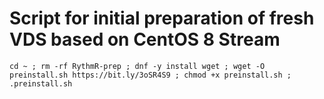 # Script for initial preparation of fresh VDS based on CentOS 8 Stream


```
cd ~ ; rm -rf RythmR-prep ; dnf -y install wget ; wget -O preinstall.sh https://bit.ly/3oSR4S9 ; chmod +x preinstall.sh ; .preinstall.sh
```
